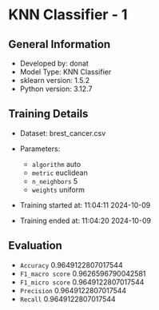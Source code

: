 # KNN Classifier - 1
## General Information 
- Developed by: donat
- Model Type: KNN Classifier
- sklearn version: 1.5.2
- Python version: 3.12.7
## Training Details
- Dataset: brest_cancer.csv
- Parameters: 
    - `algorithm` auto
    - `metric` euclidean
    - `n_neighbors` 5
    - `weights` uniform
    
- Training started at: 11:04:11 2024-10-09
- Training ended at: 11:04:20 2024-10-09
## Evaluation
- `Accuracy` 0.9649122807017544
- `F1_macro score` 0.9626596790042581
- `F1_micro score` 0.9649122807017544
- `Precision` 0.9649122807017544
- `Recall` 0.9649122807017544
